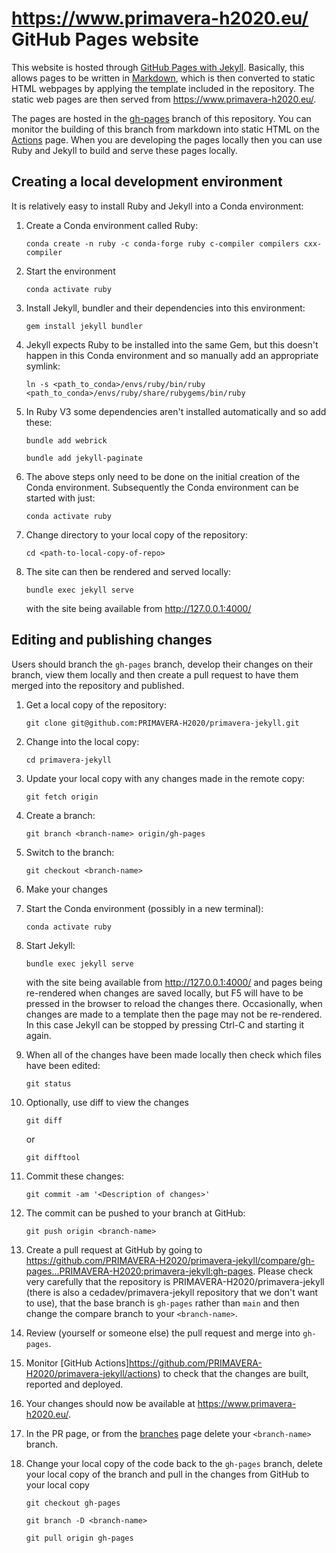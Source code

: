# https://www.primavera-h2020.eu/ GitHub Pages website

This website is hosted through [GitHub Pages with Jekyll](https://docs.github.com/en/pages/setting-up-a-github-pages-site-with-jekyll). Basically, this allows pages to be written in [Markdown](https://www.markdownguide.org/tools/jekyll/), which is then converted to static HTML webpages by applying the template included in the repository. The static web pages are then served from https://www.primavera-h2020.eu/.

The pages are hosted in the [gh-pages](https://github.com/PRIMAVERA-H2020/primavera-jekyll/tree/gh-pages) branch of this repository. You can monitor the building of this branch from markdown into static HTML on the [Actions](https://github.com/PRIMAVERA-H2020/primavera-jekyll/actions) page. When you are developing the pages locally then you can use Ruby and Jekyll to build and serve these pages locally. 

## Creating a local development environment

It is relatively easy to install Ruby and Jekyll into a Conda environment:

1. Create a Conda environment called Ruby:

    `conda create -n ruby -c conda-forge ruby c-compiler compilers cxx-compiler`

1. Start the environment

    `conda activate ruby`

1. Install Jekyll, bundler and their dependencies into this environment:
    
    `gem install jekyll bundler`

1. Jekyll expects Ruby to be installed into the same Gem, but this doesn't happen in this Conda environment and so manually add an appropriate symlink:
    
    `ln -s <path_to_conda>/envs/ruby/bin/ruby <path_to_conda>/envs/ruby/share/rubygems/bin/ruby` 

1. In Ruby V3 some dependencies aren't installed automatically and so add these:

    `bundle add webrick`

    `bundle add jekyll-paginate`
    
1. The above steps only need to be done on the initial creation of the Conda environment. Subsequently the Conda environment can be started with just:

    `conda activate ruby`  
   
1. Change directory to your local copy of the repository:

    `cd <path-to-local-copy-of-repo>`

1. The site can then be rendered and served locally:

    `bundle exec jekyll serve `

    with the site being available from http://127.0.0.1:4000/


## Editing and publishing changes

Users should branch the `gh-pages` branch, develop their changes on their branch, view them locally and then create a pull request to have them merged into the repository and published.

1. Get a local copy of the repository:

    `git clone git@github.com:PRIMAVERA-H2020/primavera-jekyll.git`

1. Change into the local copy:

    `cd primavera-jekyll`
    
1. Update your local copy with any changes made in the remote copy:

    `git fetch origin`

1. Create a branch:

    `git branch <branch-name> origin/gh-pages`

1. Switch to the branch:

    `git checkout <branch-name>`

1. Make your changes

1. Start the Conda environment (possibly in a new terminal):

    `conda activate ruby`

1. Start Jekyll:

    `bundle exec jekyll serve `

    with the site being available from http://127.0.0.1:4000/ and pages being re-rendered when changes are saved locally, but F5 will have to be pressed in the browser to reload the changes there. Occasionally, when changes are made to a template then the page may not be re-rendered. In this case Jekyll can be stopped by pressing Ctrl-C and starting it again.

1. When all of the changes have been made locally then check which files have been edited:

    `git status`

1. Optionally, use diff to view the changes

    `git diff`

    or
    
    `git difftool`

1. Commit these changes:

    `git commit -am '<Description of changes>'`

1. The commit can be pushed to your branch at GitHub:

    `git push origin <branch-name>`

1. Create a pull request at GitHub by going to https://github.com/PRIMAVERA-H2020/primavera-jekyll/compare/gh-pages...PRIMAVERA-H2020:primavera-jekyll:gh-pages.  Please 
   check very carefully that the repository is PRIMAVERA-H2020/primavera-jekyll 
   (there is also a cedadev/primavera-jekyll repository that we don't want to use), that 
   the base branch is `gh-pages` rather than `main` and then change the compare branch to your `<branch-name>`.

1. Review (yourself or someone else) the pull request and merge into `gh-pages`.

1. Monitor [GitHub Actions]https://github.com/PRIMAVERA-H2020/primavera-jekyll/actions) to check that the changes are built, reported and deployed.

1. Your changes should now be available at https://www.primavera-h2020.eu/.

1. In the PR page, or from the [branches](https://github.com/PRIMAVERA-H2020/primavera-jekyll/branches) page delete 
   your `<branch-name>` branch.

1. Change your local copy of the code back to the `gh-pages` branch, delete your local copy of the branch and pull
   in the changes from GitHub to your local copy

    `git checkout gh-pages` 

    `git branch -D <branch-name>` 
    
    `git pull origin gh-pages` 


